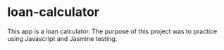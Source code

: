 # loan-calculator

This app is a loan calculator. The purpose of this project was to practice using Javascript and Jasmine testing.
